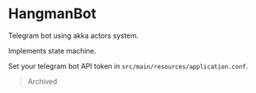 # HangmanBot

Telegram bot using akka actors system.

Implements state machine.

Set your telegram bot API token in `src/main/resources/application.conf`.

> Archived

